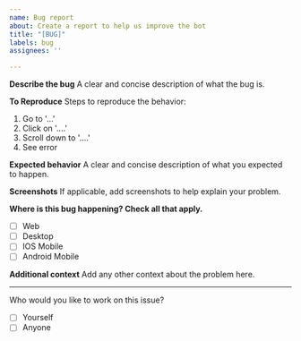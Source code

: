 ```yaml
---
name: Bug report
about: Create a report to help us improve the bot
title: "[BUG]"
labels: bug
assignees: ''

---
```


**Describe the bug**
A clear and concise description of what the bug is.

**To Reproduce**
Steps to reproduce the behavior:
1. Go to '...'
2. Click on '....'
3. Scroll down to '....'
4. See error

**Expected behavior**
A clear and concise description of what you expected to happen.

**Screenshots**
If applicable, add screenshots to help explain your problem.

**Where is this bug happening? Check all that apply.**
- [ ] Web
- [ ] Desktop
- [ ] IOS Mobile
- [ ] Android Mobile

**Additional context**
Add any other context about the problem here.

------
Who would you like to work on this issue?
- [ ] Yourself
- [ ] Anyone
